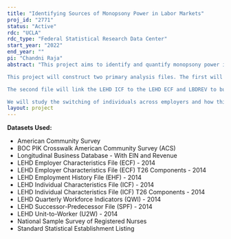 ```yaml
---
title: "Identifying Sources of Monopsony Power in Labor Markets"
proj_id: "2771"
status: "Active"
rdc: "UCLA"
rdc_type: "Federal Statistical Research Data Center"
start_year: "2022"
end_year: ""
pi: "Chandni Raja"
abstract: "This project aims to identify and quantify monopsony power in labor markets - wage setting below marginal product - and to disentangle the sources of monopsony power. Specifically, it will quantify the roles of vertical and horizontal job differentiation and coordination among firms as sources of monopsony power in labor markets.  

This project will construct two primary analysis files. The first will use the ACS, National Sample Survey of Registered Nurses (NSSRN), and LEHD ICF to build a panel of Registered Nurses working in healthcare facilities. We link this panel to the LEHD ECF and Revenue-Enhanced LBD (LBDREV) to incorporate information about employers. We further enrich this file by linking in external data on healthcare facilities from the American Hospital Association (AHA) Annual Survey, the Centers for Medicare and Medicaid Services (CMS) Healthcare Cost Report Information System (HCRIS) and Provider of Services (POS) data, and California Office of Statewide Health Planning and Development (OSHPD) Quarterly Financial and Utilization Reports. We additionally link in external data on inpatient claims at healthcare facilities from the Healthcare Cost Utilization Project (HCUP). We use this panel to model several main outcomes of interest: wages, employment, and healthcare quality. 

The second file will link the LEHD ICF to the LEHD ECF and LBDREV to build a panel of individuals not restricted to individuals working in healthcare facilities. Individuals will be classified into labor markets defined by their education, experience, and wages rather than into a labor market defined by occupation as in the first file (Registered Nurses). This panel will also be used to model wages and employment as the main outcomes of interest. 

We will study the switching of individuals across employers and how this varies over time and across labor markets. We will decompose the variation in earnings of individuals within labor markets into: an individual's marginal product (individual fixed effect), a firm's wage premium (firm fixed effect), and time-variant individual controls following Abowd, Kramarz, and Margolis (1999). We will investigate how the total variance in earnings and how the variance attributed to each component (individual, firm, individual-firm match) varies over time."
layout: project
---
```


**Datasets Used:**

  - American Community Survey 
  - BOC PIK Crosswalk American Community Survey (ACS) 
  - Longitudinal Business Database - With EIN and Revenue 
  - LEHD Employer Characteristics File (ECF) - 2014 
  - LEHD Employer Characteristics File (ECF) T26 Components - 2014 
  - LEHD Employment History File (EHF) - 2014 
  - LEHD Individual Characteristics File (ICF) - 2014 
  - LEHD Individual Characteristics File (ICF) T26 Components - 2014 
  - LEHD Quarterly Workforce Indicators (QWI) - 2014 
  - LEHD Successor-Predecessor File (SPF) - 2014 
  - LEHD Unit-to-Worker (U2W) - 2014 
  - National Sample Survey of Registered Nurses 
  - Standard Statistical Establishment Listing 

